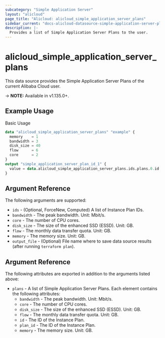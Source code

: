 ```yaml
---
subcategory: "Simple Application Server"
layout: "alicloud"
page_title: "Alicloud: alicloud_simple_application_server_plans"
sidebar_current: "docs-alicloud-datasource-simple-application-server-plans"
description: |-
  Provides a list of Simple Application Server Plans to the user.
---
```


# alicloud\_simple\_application\_server\_plans

This data source provides the Simple Application Server Plans of the current Alibaba Cloud user.

-> **NOTE:** Available in v1.135.0+.

## Example Usage

Basic Usage

```terraform
data "alicloud_simple_application_server_plans" "example" {
  memory    = 1
  bandwidth = 3
  disk_size = 40
  flow      = 6
  core      = 2
}
output "simple_application_server_plan_id_1" {
  value = data.alicloud_simple_application_server_plans.ids.plans.0.id
}

```

## Argument Reference

The following arguments are supported:

* `ids` - (Optional, ForceNew, Computed)  A list of Instance Plan IDs.
* `bandwidth` - The peak bandwidth. Unit: Mbit/s.
* `core` - The number of CPU cores.
* `disk_size` - The size of the enhanced SSD (ESSD). Unit: GB.
* `flow` - The monthly data transfer quota. Unit: GB.
* `memory` - The memory size. Unit: GB.
* `output_file` - (Optional) File name where to save data source results (after running `terraform plan`).

## Argument Reference

The following attributes are exported in addition to the arguments listed above:

* `plans` - A list of Simple Application Server Plans. Each element contains the following attributes:
	* `bandwidth` - The peak bandwidth. Unit: Mbit/s.
	* `core` - The number of CPU cores.
	* `disk_size` - The size of the enhanced SSD (ESSD). Unit: GB.
	* `flow` - The monthly data transfer quota. Unit: GB.
	* `id` - The ID of the Instance Plan.
	* `plan_id` - The ID of the Instance Plan.
	* `memory` - The memory size. Unit: GB.
